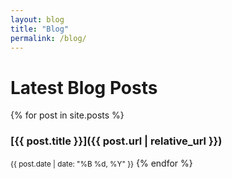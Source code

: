 ```yaml
---
layout: blog
title: "Blog"
permalink: /blog/
---
```


# Latest Blog Posts

{% for post in site.posts %}
### [{{ post.title }}]({{ post.url | relative_url }})  
<small>{{ post.date | date: "%B %d, %Y" }}</small>
{% endfor %}